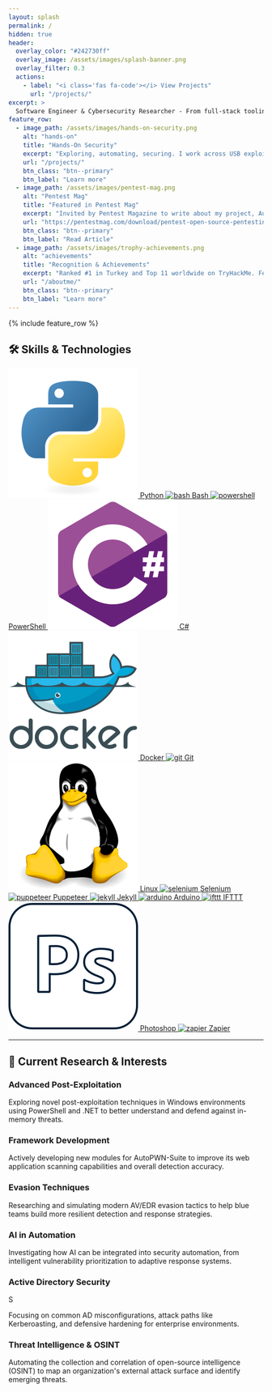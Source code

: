 ```yaml
---
layout: splash
permalink: /
hidden: true
header:
  overlay_color: "#242730ff"
  overlay_image: /assets/images/splash-banner.png
  overlay_filter: 0.3
  actions:
    - label: "<i class='fas fa-code'></i> View Projects"
      url: "/projects/"
excerpt: >
  Software Engineer & Cybersecurity Researcher - From full-stack tooling to offensive security: building reliable, usable security tools and finding real-world bugs.
feature_row:
  - image_path: /assets/images/hands-on-security.png
    alt: "hands-on"
    title: "Hands-On Security"
    excerpt: "Exploring, automating, securing. I work across USB exploits, network scanning, and post-exploitation, turning creative ideas into practical tools and repeatable tests."
    url: "/projects/"
    btn_class: "btn--primary"
    btn_label: "Learn more"
  - image_path: /assets/images/pentest-mag.png
    alt: "Pentest Mag"
    title: "Featured in Pentest Mag"
    excerpt: "Invited by Pentest Magazine to write about my project, AutoPWN-Suite, showcasing its impact on the security community."
    url: "https://pentestmag.com/download/pentest-open-source-pentesting-toolkit/"
    btn_class: "btn--primary"
    btn_label: "Read Article"
  - image_path: /assets/images/trophy-achievements.png
    alt: "achievements"
    title: "Recognition & Achievements"
    excerpt: "Ranked #1 in Turkey and Top 11 worldwide on TryHackMe. Featured on Discord’s Security Hall of Fame for responsible disclosure. Creator of AutoPWN-Suite, a widely recognized open-source offensive security framework."
    url: "/aboutme/"
    btn_class: "btn--primary"
    btn_label: "Learn more"      
---
```


{% include feature_row %}

## 🛠️ Skills & Technologies

<div class="skills-grid">
  <a href="https://www.python.org" target="_blank" rel="noreferrer" class="skill-item">
    <img src="https://raw.githubusercontent.com/devicons/devicon/master/icons/python/python-original.svg" alt="python"/>
    <span>Python</span>
  </a>
  <a href="https://www.gnu.org/software/bash/" target="_blank" rel="noreferrer" class="skill-item">
    <img src="https://www.vectorlogo.zone/logos/gnu_bash/gnu_bash-icon.svg" alt="bash"/>
    <span>Bash</span>
  </a>
  <a href="https://apps.microsoft.com/detail/9mz1snwt0n5d" target="_blank" rel="noreferrer" class="skill-item">
    <img src="https://raw.githubusercontent.com/actions/starter-workflows/refs/heads/main/icons/powershell.svg" alt="powershell"/>
    <span>PowerShell</span>
  </a>
  <a href="https://www.w3schools.com/cs/" target="_blank" rel="noreferrer" class="skill-item">
    <img src="https://raw.githubusercontent.com/devicons/devicon/master/icons/csharp/csharp-original.svg" alt="csharp"/>
    <span>C#</span>
  </a>
  <a href="https://www.docker.com/" target="_blank" rel="noreferrer" class="skill-item">
    <img src="https://raw.githubusercontent.com/devicons/devicon/master/icons/docker/docker-original-wordmark.svg" alt="docker"/>
    <span>Docker</span>
  </a>
  <a href="https://git-scm.com/" target="_blank" rel="noreferrer" class="skill-item">
    <img src="https://www.vectorlogo.zone/logos/git-scm/git-scm-icon.svg" alt="git"/>
    <span>Git</span>
  </a>
  <a href="https://www.linux.org/" target="_blank" rel="noreferrer" class="skill-item">
    <img src="https://raw.githubusercontent.com/devicons/devicon/master/icons/linux/linux-original.svg" alt="linux"/>
    <span>Linux</span>
  </a>
  <a href="https://www.selenium.dev" target="_blank" rel="noreferrer" class="skill-item">
    <img src="https://raw.githubusercontent.com/detain/svg-logos/780f25886640cef088af994181646db2f6b1a3f8/svg/selenium-logo.svg" alt="selenium"/>
    <span>Selenium</span>
  </a>
  <a href="https://github.com/puppeteer/puppeteer" target="_blank" rel="noreferrer" class="skill-item">
    <img src="https://www.vectorlogo.zone/logos/pptrdev/pptrdev-official.svg" alt="puppeteer"/>
    <span>Puppeteer</span>
  </a>
  <a href="https://jekyllrb.com/" target="_blank" rel="noreferrer" class="skill-item">
    <img src="https://www.vectorlogo.zone/logos/jekyllrb/jekyllrb-icon.svg" alt="jekyll"/>
    <span>Jekyll</span>
  </a>
  <a href="https://www.arduino.cc/" target="_blank" rel="noreferrer" class="skill-item">
    <img src="https://cdn.worldvectorlogo.com/logos/arduino-1.svg" alt="arduino"/>
    <span>Arduino</span>
  </a>
  <a href="https://ifttt.com/" target="_blank" rel="noreferrer" class="skill-item">
    <img src="https://www.vectorlogo.zone/logos/ifttt/ifttt-ar21.svg" alt="ifttt"/>
    <span>IFTTT</span>
  </a>
  <a href="https://www.photoshop.com/en" target="_blank" rel="noreferrer" class="skill-item">
    <img src="https://raw.githubusercontent.com/devicons/devicon/master/icons/photoshop/photoshop-line.svg" alt="photoshop"/>
    <span>Photoshop</span>
  </a>
  <a href="https://zapier.com" target="_blank" rel="noreferrer" class="skill-item">
    <img src="https://www.vectorlogo.zone/logos/zapier/zapier-icon.svg" alt="zapier"/>
    <span>Zapier</span>
  </a>
</div>

---

## 🔬 Current Research & Interests

<div class="research-grid">
  <div class="research-card">
    <div class="research-card__icon"><i class="fas fa-terminal"></i></div>
    <h3 class="research-card__title">Advanced Post-Exploitation</h3>
    <p class="research-card__description">Exploring novel post-exploitation techniques in Windows environments using PowerShell and .NET to better understand and defend against in-memory threats.</p>
  </div>
  <div class="research-card">
    <div class="research-card__icon"><i class="fas fa-cogs"></i></div>
    <h3 class="research-card__title">Framework Development</h3>
    <p class="research-card__description">Actively developing new modules for AutoPWN-Suite to improve its web application scanning capabilities and overall detection accuracy.</p>
  </div>
  <div class="research-card">
    <div class="research-card__icon"><i class="fas fa-shield-alt"></i></div>
    <h3 class="research-card__title">Evasion Techniques</h3>
    <p class="research-card__description">Researching and simulating modern AV/EDR evasion tactics to help blue teams build more resilient detection and response strategies.</p>
  </div>
  <div class="research-card">
    <div class="research-card__icon"><i class="fas fa-robot"></i></div>
    <h3 class="research-card__title">AI in Automation</h3>
    <p class="research-card__description">Investigating how AI can be integrated into security automation, from intelligent vulnerability prioritization to adaptive response systems.</p>
  </div>
  <div class="research-card">
    <div class="research-card__icon"><i class="fas fa-users"></i></div>
    <h3 class="research-card__title">Active Directory Security</h3>S
    <p class="research-card__description">Focusing on common AD misconfigurations, attack paths like Kerberoasting, and defensive hardening for enterprise environments.</p>
  </div>
  <div class="research-card">
    <div class="research-card__icon"><i class="fas fa-sitemap"></i></div>
    <h3 class="research-card__title">Threat Intelligence & OSINT</h3>
    <p class="research-card__description">Automating the collection and correlation of open-source intelligence (OSINT) to map an organization's external attack surface and identify emerging threats.</p>
  </div>
</div>
